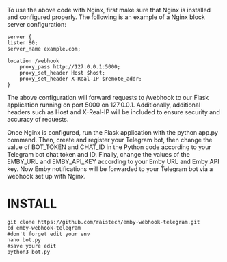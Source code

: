 
To use the above code with Nginx, first make sure that Nginx is installed and configured properly. The following is an example of a Nginx block server configuration:





    
    server {
    listen 80;
    server_name example.com;
    
    location /webhook
        proxy_pass http://127.0.0.1:5000;
        proxy_set_header Host $host;
        proxy_set_header X-Real-IP $remote_addr;
    }

The above configuration will forward requests to /webhook to our Flask application running on port 5000 on 127.0.0.1. Additionally, additional headers such as Host and X-Real-IP will be included to ensure security and accuracy of requests.

Once Nginx is configured, run the Flask application with the python app.py command. Then, create and register your Telegram bot, then change the value of BOT_TOKEN and CHAT_ID in the Python code according to your Telegram bot chat token and ID. Finally, change the values ​​of the EMBY_URL and EMBY_API_KEY according to your Emby URL and Emby API key. Now Emby notifications will be forwarded to your Telegram bot via a webhook set up with Nginx.

# INSTALL

    git clone https://github.com/raistech/emby-webhook-telegram.git
    cd emby-webhook-telegram
    #don't forget edit your env
    nano bot.py
    #save youre edit
    python3 bot.py
